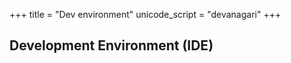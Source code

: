+++
title = "Dev environment"
unicode_script = "devanagari"
+++

## Development Environment (IDE)
<div class="spreadsheet" src="../development_environment.toml" fullHeightWithRowsPerScreen=8> </div>  

